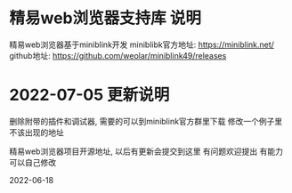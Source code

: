 # 精易web浏览器支持库 说明
 精易web浏览器基于miniblink开发
 miniblibk官方地址: https://miniblink.net/
 github地址: https://github.com/weolar/miniblink49/releases


# 2022-07-05 更新说明
 删除附带的插件和调试器, 需要的可以到miniblink官方群里下载
 修改一个例子里不该出现的地址

精易web浏览器项目开源地址, 以后有更新会提交到这里
有问题欢迎提出
有能力可以自己修改

2022-06-18
